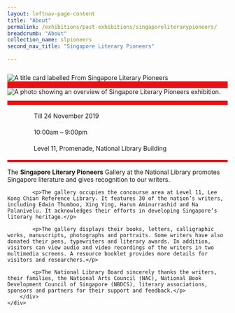 ```yaml
---
layout: leftnav-page-content
title: "About"
permalink: /exhibitions/past-exhibitions/singaporeliterarypioneers/
breadcrumb: "About"
collection_name: slpioneers
second_nav_title: "Singapore Literary Pioneers"

---
```


<section class="section__about">
<div class="container__card">
    <div class="row">
        <div class="col is-full" style="border-bottom: 15px solid #E21216; padding: 12px 0 0 0;">
            <img src="/images/event-images/lpg/singapore-literary-pioneers-tab-banner_v2.jpg" alt="A title card labelled From Singapore Literary Pioneers">
        </div>
    </div>    
    <div class="row">
        <div class="col is-full" style="padding: 0 0 12px 0;">
            <img src="/images/event-images/lpg/singapore-literary-pioneers-main-image.jpg" alt="A photo showing an overview of Singapore Literary Pioneers exhibition.">
        </div>
    </div>
        <div class="row">
            <div class="col" style="border-top: 10px solid #E21216; border-bottom: 5px solid #E21216;">
                <ul style="list-style: none; margin-left: 0px;">
                    <li style="margin-bottom: 1rem;">
                        <span class="sgds-icon sgds-icon-calendar" style="font-size: 150%; display: inline-block; float: left; vertical-align: middle;"></span>
                        <div style="line-height: 150%; padding-left: 2.3rem;">Till 24 November 2019</div>
                    </li> 
                    <li style="margin-bottom: 1rem;">
                        <span class="sgds-icon sgds-icon-clock" style="font-size: 150%; display: inline-block; float: left; vertical-align: middle;"></span>
                        <div style="line-height: 150%; padding-left: 2.3rem;">10:00am – 9:00pm</div>
                    </li>          
                    <li style="margin-bottom: 1rem;">
                        <span class="sgds-icon sgds-icon-map" style="font-size: 150%; display: inline-block; float: left; vertical-align: middle;"></span>
                        <div style="line-height: 150%; padding-left: 2.3rem;">Level 11, Promenade, National Library Building</div>
                    </li>                    
                </ul>
            </div>
        </div>
</div>
    
<div class="container__description">
    <div class="row">
        <div class="col is-full padding--top--lg">
            <p>The <strong>Singapore Literary Pioneers</strong> Gallery at the National Library promotes Singapore literature and gives recognition to our writers.</p>

            <p>The gallery occupies the concourse area at Level 11, Lee Kong Chian Reference Library. It features 30 of the nation’s writers, including Edwin Thumboo, Xing Ying, Harun Aminurrashid and Na Palanivelu. It acknowledges their efforts in developing Singapore’s literary heritage.</p>

            <p>The gallery displays their books, letters, calligraphic works, manuscripts, photographs and portraits. Some writers have also donated their pens, typewriters and literary awards. In addition, visitors can view audio and video recordings of the writers in two multimedia screens. A resource booklet provides more details for visitors and researchers.</p>

            <p>The National Library Board sincerely thanks the writers, their families, the National Arts Council (NAC), National Book Development Council of Singapore (NBDCS), literary associations, sponsors and partners for their support and feedback.</p>
        </div>
    </div>
</div>

</section>
